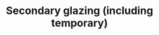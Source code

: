 ---
layout: link
link_url: https://www.cse.org.uk/advice/advice-and-support/secondary-glazing
title: Secondary glazing (including temporary)
source: Centre for Sustainable Energy (charity)
card: Install temporary secondary glazing
petal: 
task: 
---